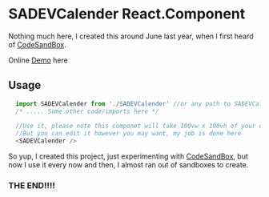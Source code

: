 # SADEVCalender React.Component
Nothing much here, I created this around June last year, when I first heard of [CodeSandBox](https://codesandbox.io/).

Online [Demo](https://03xy416y.codesandbox.io/) here

## Usage

```javascript
  import SADEVCalender from './SADEVCalender' //or any path to SADEVCalender
  /* ..... Some other code/imports here */
  
  //Use it, please note this componet will take 100vw x 100vh of your device. Basically fullscreen.
  //But you can edit it however you may want, my job is done here
  <SADEVCalender />
```

So yup, I created this project, just experimenting with [CodeSandBox](https://codesandbox.io/), but now I use it every now and then, I almost ran out of sandboxes to create.

### THE END!!!!
